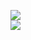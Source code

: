 [![](https://img.shields.io/badge/Made%20With-Github%20Spray-lightgrey.svg?style=for-the-badge&logo=github)](https://github.com/Annihil/github-spray#4478)  
[![](https://i.imgur.com/2DrTn0Z.gif)](https://github.com/Annihil/github-spray)